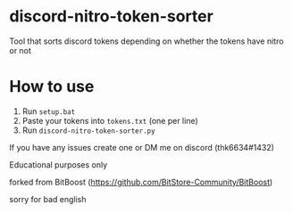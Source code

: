 # discord-nitro-token-sorter
Tool that sorts discord tokens depending on whether the tokens have nitro or not

# How to use
1. Run ```setup.bat```
2. Paste your tokens into ```tokens.txt``` (one per line)
3. Run ```discord-nitro-token-sorter.py```

If you have any issues create one or DM me on discord (thk6634#1432)

Educational purposes only

forked from BitBoost (https://github.com/BitStore-Community/BitBoost)

sorry for bad english
